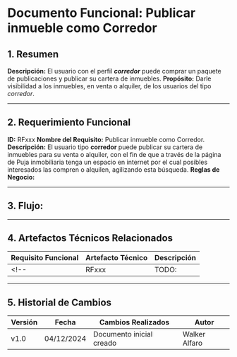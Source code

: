 # Documento Funcional: Publicar inmueble como Corredor

## 1. Resumen
**Descripción:** El usuario con el perfil ***corredor*** puede comprar un paquete de publicaciones y publicar su cartera de inmuebles.
**Propósito:** Darle visibilidad a los inmuebles, en venta o alquiler, de los usuarios del tipo *corredor*.

---

## 2. Requerimiento Funcional
**ID:** RFxxx
**Nombre del Requisito:** Publicar inmueble como Corredor.
**Descripción:** El usuario tipo **corredor** puede publicar su cartera de inmuebles para su venta o alquiler, con el fin de que a través de la página de Puja inmobiliaria tenga un espacio en internet por el cual posibles interesados las compren o alquilen, agilizando esta búsqueda.
**Reglas de Negocio:**  
<!-- - Regla 1: El usuario debe estar registrado como **propietario**.
- Regla 2: El tipo de inmueble es obligatorio.
- Regla 3: Los campos dormitorios, baños, medios baños y estacionamientos son opcionales.
- Regla 4: Se debe elegir al menos un precio en soles o dólares.
- Regla 5: La superficie es obligatoria.
- Regla 6: La antiguedad es obligatoria.
- Regla 7: La imagen principal es obligatoria.
- Regla 8: Las imágenes adicionales son opcionales.
- Regla 9: Las *comodidades* y *adicionales* son opcionales.
- Regla 10: El formulario para subir los datos del inmueble está dividido en 6 pasos.
- Regla 11: Cada paso del formulario se guarda parcialmente en la base de datos. -->

---

## 3. Flujo:
<!-- 1. El usuario inicia sesión como *propietario*.
2. Da clic sobre le botón *Publica Aquí*.
3. Selecciona *venta* o *alquiler*.
4. Selecciona ubicación.
5. Ingresa las características.
6. Selecciona la imagen principal.
7. Selecciona las imagenes adicionales.
8. Seleccionar las comodidades.
9. Selecciona los adicionales.
10. Da clic en **Guardar y Publicar**.
11. El usuario es redirigido a la publicación del inmueble.
12. El usuario puede editar la descripción del inmueble.
13. Se habilita el botón de ***+ Plan*** para comprar un plan.
14. El usuario puede elegir entre 1 a 5 avisos.
15. El usuario puede elegir entre tres planes diferentes: Premium, Top, Estándar.
16. El usuario realiza el pago del plan elegido.
17. El inmueble es publicado. -->

---

## 4. Artefactos Técnicos Relacionados
| **Requisito Funcional** | **Artefacto Técnico**                 | **Descripción**                                        |
|-------------------------|---------------------------------------|--------------------------------------------------------|
<!-- | RFxxx                   | TODO:                                | TODO:                                                   | -->

---

## 5. Historial de Cambios
|**Versión**   |**Fecha**    |**Cambios Realizados**     |**Autor**       |
|--------------|-------------|---------------------------|----------------|
|v1.0          |04/12/2024   |Documento inicial creado   |Walker Alfaro   |